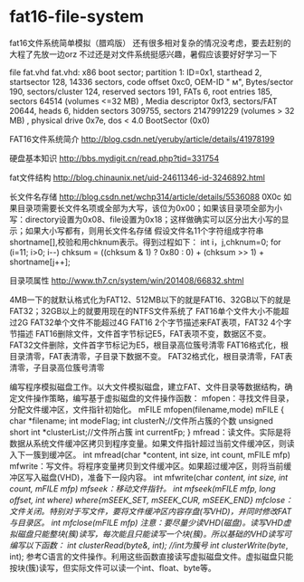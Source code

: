 # fat16-file-system
fat16文件系统简单模拟（腊鸡版）
还有很多相对复杂的情况没考虑，要去赶别的大程了先放一边orz
不过还是对文件系统挺感兴趣，暑假应该要好好学习一下

file fat.vhd
fat.vhd: x86 boot sector; partition 1: ID=0x1, starthead 2, startsector 128, 14336 sectors, code offset 0xc0, OEM-ID "      м", Bytes/sector 190, sectors/cluster 124, reserved sectors 191, FATs 6, root entries 185, sectors 64514 (volumes <=32 MB) , Media descriptor 0xf3, sectors/FAT 20644, heads 6, hidden sectors 309755, sectors 2147991229 (volumes > 32 MB) , physical drive 0x7e, dos < 4.0 BootSector (0x0)

FAT16文件系统简介
http://blog.csdn.net/yeruby/article/details/41978199

硬盘基本知识
http://bbs.mydigit.cn/read.php?tid=331754

fat文件结构
http://blog.chinaunix.net/uid-24611346-id-3246892.html

长文件名存储
http://blog.csdn.net/wchp314/article/details/5536088
0X0c
如果目录项需要长文件名项或全部为大写，该位为0x00；如果该目录项全部为小写：directory设置为0x08、file设置为0x18；这样做确实可以区分出大小写的显示；如果大小写都有，则用长文件名存储
假设文件名11个字符组成字符串shortname[],校验和用chknum表示。得到过程如下：
    int i，j,chknum=0;
    for (i=11; i>0; i--)
        chksum = ((chksum & 1) ? 0x80 : 0) + (chksum >> 1) + shortname[j++];

目录项属性
http://www.th7.cn/system/win/201408/66832.shtml

4MB一下的就默认格式化为FAT12、512MB以下的就是FAT16、32GB以下的就是FAT32；32GB以上的就要用现在的NTFS文件系统了
FAT16单个文件大小不能超过2G  FAT32单个文件不能超过4G
FAT16 2个字节描述来FAT表项，FAT32 4个字节描述
FAT16删除文件，文件首字节标记E5，FAT表项不变，数据区不变。  FAT32文件删除，文件首字节标记为E5，根目录高位簇号清零
FAT16格式化，根目录清零，FAT表清零，子目录下数据不变。  FAT32格式化，根目录清零，FAT表清零，子目录高位簇号清零

编写程序模拟磁盘工作。以大文件模拟磁盘，建立FAT、文件目录等数据结构，确定文件操作策略，编写基于虚拟磁盘的文件操作函数： 
mfopen：寻找文件目录，分配文件缓冲区，文件指针初始化。
mFILE mfopen(filename,mode)
mFILE {
char *filename;
int modeFlag;
int clusterN;//文件所占簇的个数
unsigned short int *clusterList;//文件所占簇
int currentFp;
}
mfread：读文件。实际是将数据从系统文件缓冲区拷贝到程序变量。如果文件指针超过当前文件缓冲区，则读入下一簇到缓冲区。 
int mfread(char *content, int size, int count, mFILE mfp)
mfwrite：写文件。将程序变量拷贝到文件缓冲区。如果超过缓冲区，则将当前缓冲区写入磁盘(VHD)，准备下一段内容。 
int mfwrite(char *content, int size, int count, mFILE mfp)
mfseek：移动文件指针。 
int mfseek(mFILE mfp, long offset, int where) where{mSEEK_SET, mSEEK_CUR, mSEEK_END}
mfclose：文件关闭。特别对于写文件，要将文件缓冲区内容存盘(写VHD)，并同时修改FAT与目录区。 
int mfclose(mFILE mfp)
注意：要尽量少读VHD(磁盘)。读写VHD虚拟磁盘只能整块(簇)读写，每次能且只能读写一个块(簇)。所以基础的VHD读写可编写以下函数： 
int clusterRead(byte&, int); //int为簇号 
int clusterWrite(byte*, int);
参考C语言的文件操作。利用这些函数直接读写虚拟磁盘文件。虚拟磁盘只能按块(簇)读写，但实际文件可以读一个int、float、byte等。
